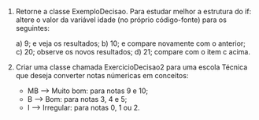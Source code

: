 1. Retorne a classe ExemploDecisao. Para estudar melhor a estrutura do if: altere o valor da variável
   idade (no próprio código-fonte) para os seguintes:

    a) 9; e veja os resultados;
    b) 10; e compare novamente com o anterior;
    c) 20; observe os novos resultados;
    d) 21; compare com o item c acima.

2. Criar uma classe chamada ExercicioDecisao2 para uma escola Técnica que deseja
   converter notas númericas em conceitos:
    * MB --> Muito bom: para notas 9 e 10;
    * B --> Bom: para notas 3, 4 e 5;
    * I --> Irregular: para notas 0, 1 ou 2.
